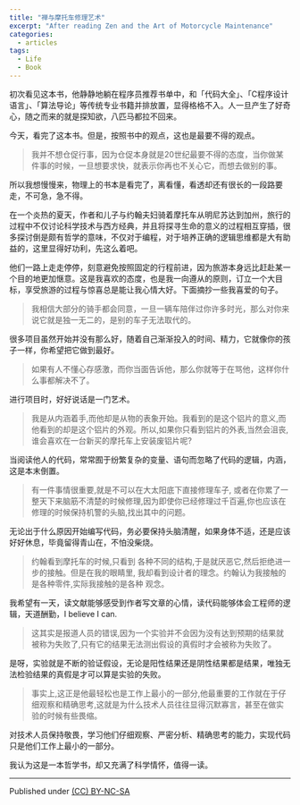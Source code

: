 ```yaml
---
title: "禅与摩托车修理艺术"
excerpt: "After reading Zen and the Art of Motorcycle Maintenance"
categories:
  - articles
tags:
  - Life
  - Book
---
```


初次看见这本书，他静静地躺在程序员推荐书单中，和「代码大全」、「C程序设计语言」、「算法导论」等传统专业书籍并排放置，显得格格不入。人一旦产生了好奇心，随之而来的就是探知欲，八匹马都拉不回来。

今天，看完了这本书。但是，按照书中的观点，这也是最要不得的观点。

> 我并不想仓促行事，因为仓促本身就是20世纪最要不得的态度，当你做某件事的时候，一旦想要求快，就表示你再也不关心它，而想去做别的事。

所以我想慢慢来，物理上的书本是看完了，离看懂，看透却还有很长的一段路要走，不可急，急不得。

在一个炎热的夏天，作者和儿子与约翰夫妇骑着摩托车从明尼苏达到加州，旅行的过程中不仅讨论科学技术与西方经典，并且将探寻生命的意义的过程相互穿插，很多探讨倒是颇有哲学的意味，不仅对于编程，对于培养正确的逻辑思维都是大有助益的，这里显得好功利，先这么着吧。

他们一路上走走停停，刻意避免按照固定的行程前进，因为旅游本身远比赶赴某一个目的地更加惬意。这是我喜欢的态度，也是我一向遵从的原则，订立一个大目标，享受旅游的过程与惊喜总是能让我心情大好。下面摘抄一些我喜爱的句子。

>我相信大部分的骑手都会同意，一旦一辆车陪伴过你许多时光，那么对你来说它就是独一无二的，是别的车子无法取代的。

很多项目虽然开始并没有那么好，随着自己渐渐投入的时间、精力，它就像你的孩子一样，你希望把它做到最好。

>如果有人不懂心存感激，而你当面告诉他，那么你就等于在骂他，这样你什么事都解决不了。

进行项目时，好好说话是一门艺术。

>我是从内涵着手,而他却是从物的表象开始。我看到的是这个铝片的意义,而他看到的却是这个铝片的外观。所以,如果你只看到铝片的外表,当然会沮丧,谁会喜欢在一台新买的摩托车上安装废铝片呢?

当阅读他人的代码，常常囿于纷繁复杂的变量、语句而忽略了代码的逻辑，内涵，这是本末倒置。

>有一件事情很重要,就是不可以在大太阳底下直接修理车子, 或者在你累了一整天下来脑筋不清楚的时候修理,因为即使你已经修理过千百遍,你也应该在修理的时候保持机警的头脑,找出其中的问题。

无论出于什么原因开始编写代码，务必要保持头脑清醒，如果身体不适，还是应该好好休息，毕竟留得青山在，不怕没柴烧。

>约翰看到摩托车的时候,只看到 各种不同的结构,于是就厌恶它,然后拒绝进一步的接触。但是在我的眼睛里, 我却看到设计者的理念。约翰认为我接触的是各种零件,实际我接触的是各种 观念。

我希望有一天，读文献能够感受到作者写文章的心情，读代码能够体会工程师的逻辑，天道酬勤，I believe I can.

>这其实是报道人员的错误,因为一个实验并不会因为没有达到预期的结果就被称为失败了,只有它的结果无法测出假设的真假时才会被称为失败了。

是呀，实验就是不断的验证假设，无论是阳性结果还是阴性结果都是结果，唯独无法检验结果的真假是才可以算是实验的失败。

>事实上,这正是他最轻松也是工作上最小的一部分,他最重要的工作就在于仔细观察和精确思考,这就是为什么技术人员往往显得沉默寡言，甚至在做实验的时候有些畏缩。

对技术人员保持敬畏，学习他们仔细观察、严密分析、精确思考的能力，实现代码只是他们工作上最小的一部分。

我认为这是一本哲学书，却又充满了科学情怀，值得一读。


---
Published under <a rel="license" href="http://creativecommons.org/licenses/by-nc-sa/3.0/">(CC) BY-NC-SA </a>
